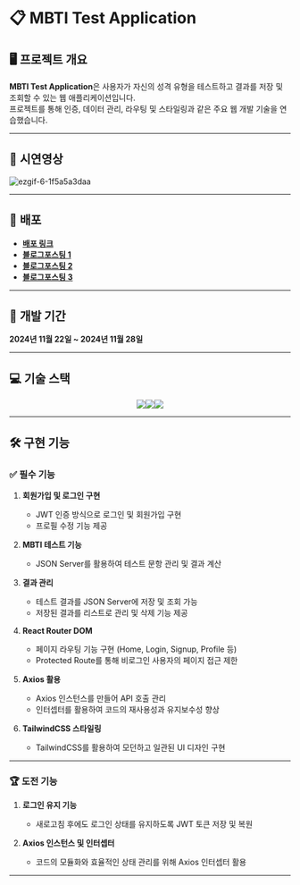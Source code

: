 # 📋 MBTI Test Application

## 🖥️ 프로젝트 개요
**MBTI Test Application**은 사용자가 자신의 성격 유형을 테스트하고 결과를 저장 및 조회할 수 있는 웹 애플리케이션입니다.  
프로젝트를 통해 인증, 데이터 관리, 라우팅 및 스타일링과 같은 주요 웹 개발 기술을 연습했습니다.

---

## 🎥 시연영상

![ezgif-6-1f5a5a3daa](https://github.com/user-attachments/assets/819ab919-e704-4c0e-a9ba-fc6e3a8f6309)

---

## 🔗 배포
- **[배포 링크](https://react-mbti-test-wine.vercel.app/)**
- **[블로그포스팅 1](https://velog.io/@hhyun19/%EC%8B%AC%ED%99%94%EA%B3%BC%EC%A0%9C-MBTI-%ED%85%8C%EC%8A%A4%ED%8A%B8-%EB%A7%8C%EB%93%A4%EA%B8%B0)**
- **[블로그포스팅 2](https://velog.io/@hhyun19/%EC%8B%AC%ED%99%94%EA%B3%BC%EC%A0%9C-MBTI-%ED%85%8C%EC%8A%A4%ED%8A%B8-%EB%A7%8C%EB%93%A4%EA%B8%B02)**
- **[블로그포스팅 3](https://velog.io/@hhyun19/%EC%8B%AC%ED%99%94%EA%B3%BC%EC%A0%9C-MBTI-%ED%85%8C%EC%8A%A4%ED%8A%B8-%EB%A7%8C%EB%93%A4%EA%B8%B03)**

---

## 📆 개발 기간
**2024년 11월 22일 ~ 2024년 11월 28일**

---

## 💻 기술 스택
<div style="display:flex; justify-content: center;"> 
  <img src="https://img.shields.io/badge/React-61DAFB?style=for-the-badge&logo=react&logoColor=black"> 
  <img src="https://img.shields.io/badge/TailwindCSS-06B6D4?style=for-the-badge&logo=tailwindcss&logoColor=white"> 
  <img src="https://img.shields.io/badge/Axios-5A29E4?style=for-the-badge&logo=axios&logoColor=white"> 
</div>

---

## 🛠️ 구현 기능

### ✅ 필수 기능
1. **회원가입 및 로그인 구현**
   - JWT 인증 방식으로 로그인 및 회원가입 구현
   - 프로필 수정 기능 제공

2. **MBTI 테스트 기능**
   - JSON Server를 활용하여 테스트 문항 관리 및 결과 계산

3. **결과 관리**
   - 테스트 결과를 JSON Server에 저장 및 조회 가능
   - 저장된 결과를 리스트로 관리 및 삭제 기능 제공

4. **React Router DOM**
   - 페이지 라우팅 기능 구현 (Home, Login, Signup, Profile 등)
   - Protected Route를 통해 비로그인 사용자의 페이지 접근 제한

5. **Axios 활용**
   - Axios 인스턴스를 만들어 API 호출 관리
   - 인터셉터를 활용하여 코드의 재사용성과 유지보수성 향상

6. **TailwindCSS 스타일링**
   - TailwindCSS를 활용하여 모던하고 일관된 UI 디자인 구현

---

### 🏆 도전 기능
1. **로그인 유지 기능**
   - 새로고침 후에도 로그인 상태를 유지하도록 JWT 토큰 저장 및 복원

2. **Axios 인스턴스 및 인터셉터**
   - 코드의 모듈화와 효율적인 상태 관리를 위해 Axios 인터셉터 활용

---
